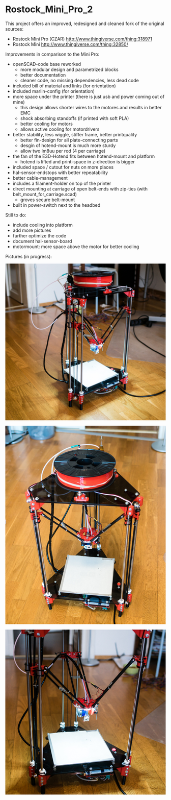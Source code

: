 # Rostock_Mini_Pro_2

This project offers an improved, redesigned and cleaned fork of the original sources:
- Rostock Mini Pro (CZAR) http://www.thingiverse.com/thing:318971
- Rostock Mini http://www.thingiverse.com/thing:32850/ 

Improvements in comparison to the Mini Pro:
- openSCAD-code base reworked
   - more modular design and parametrized blocks
   - better documentation
   - cleaner code, no missing dependencies, less dead code
- included bill of material and links (for orientation)
- included marlin-config (for orientation)
- more space under the printer (there is just usb and power coming out of mine)
   - this design allows shorter wires to the motores and results in better EMC
   - shock absorbing standoffs (if printed with soft PLA)
   - better cooling for motors
   - allows active cooling for motordrivers
- better stability, less wiggle, stiffer frame, better printquality
   - better fin-design for all plate-connecting parts
   - desgin of hotend-mount is much more sturdy 
   - allow two lm8uu per rod (4 per carriage)
- the fan of the E3D-Hotend fits between hotend-mount and platform
   - hotend is lifted and print-space in z-direction is bigger 
- included space / cutout for nuts on more places
- hal-sensor-endstops with better repeatability 
- better cable-management
- includes a filament-holder on top of the printer
- direct mounting at carriage of open belt-ends with zip-ties (with belt_mount_for_carriage.scad) 
   - groves secure belt-mount 
- built in power-switch next to the headbed

Still to do: 
- include cooling into platform
- add more pictures
- further optimize the code 
- document hal-sensor-board
- motormount: more space above the motor for better cooling

Pictures (in progress):

![Front](/assembly_pictures/DSC08004.jpg)

![TOP](/assembly_pictures/DSC07994.jpg)

![DETAIL](/assembly_pictures/DSC07998.jpg)